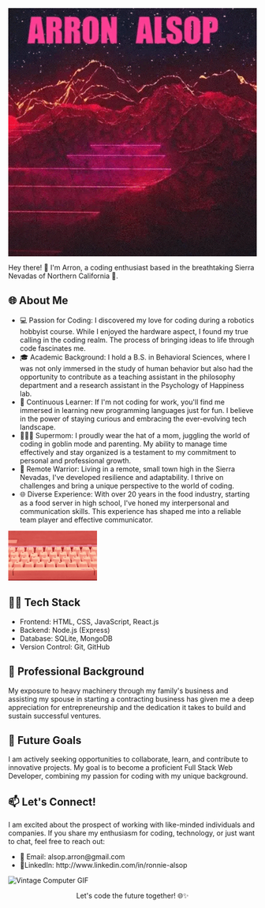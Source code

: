 <div style="display: inline-block">
  <img src="https://raw.githubusercontent.com/aRonnieAlsop/readMe_assets/main/ezgif-1-8100cac63b.gif" alt="ARRON ALSOP title GIF" style="width: 600px; height: auto; vertical-align: top;">
</div>

<p>Hey there! 👋 I'm Arron, a coding enthusiast based in the breathtaking Sierra Nevadas of Northern California 🗻.</p>
<h2>🌐 About Me</h2>
<ul>
  <li>💻 Passion for Coding: I discovered my love for coding during a robotics hobbyist course. While I enjoyed the hardware aspect, I found my true calling in the coding realm. The process of bringing ideas to life through code fascinates me.</li>
  <li>🎓 Academic Background: I hold a B.S. in Behavioral Sciences, where I was not only immersed in the study of human behavior but also had the opportunity to contribute as a teaching assistant in the philosophy department and a research assistant in the Psychology of Happiness lab.</li>
  <li>🌱 Continuous Learner: If I'm not coding for work, you'll find me immersed in learning new programming languages just for fun. I believe in the power of staying curious and embracing the ever-evolving tech landscape.</li>
  <li>👩‍👧‍👦 Supermom: I proudly wear the hat of a mom, juggling the world of coding in goblin mode and parenting. My ability to manage time effectively and stay organized is a testament to my commitment to personal and professional growth.</li>
  <li>🏡 Remote Warrior: Living in a remote, small town high in the Sierra Nevadas, I've developed resilience and adaptability. I thrive on challenges and bring a unique perspective to the world of coding.</li>
  <li>🌐 Diverse Experience: With over 20 years in the food industry, starting as a food server in high school, I've honed my interpersonal and communication skills. This experience has shaped me into a reliable team player and effective communicator.</li>
</ul>
<img src="https://raw.githubusercontent.com/aRonnieAlsop/readMe_assets/main/ezgif-3-cebc857a89.gif" alt="Computer Keyboard" style="width: 180px; height: auto;">
<h2>👩‍💻 Tech Stack</h2>
<ul>
  <li>Frontend: HTML, CSS, JavaScript, React.js</li>
  <li>Backend: Node.js (Express)</li>
  <li>Database: SQLite, MongoDB</li>
  <li>Version Control: Git, GitHub</li>
</ul>
<h2>💼 Professional Background</h2>
<p>My exposure to heavy machinery through my family's business and assisting my spouse in starting a contracting business has given me a deep appreciation for entrepreneurship and the dedication it takes to build and sustain successful ventures.</p>
<h2>🚀 Future Goals</h2>
<p>I am actively seeking opportunities to collaborate, learn, and contribute to innovative projects. My goal is to become a proficient Full Stack Web Developer, combining my passion for coding with my unique background.</p>
<h2>📫 Let's Connect!</h2>
<p>I am excited about the prospect of working with like-minded individuals and companies. If you share my enthusiasm for coding, technology, or just want to chat, feel free to reach out:</p>
<ul>
  <li>📧 Email: alsop.arron@gmail.com</li>
  <li>🔗LinkedIn: http://www.linkedin.com/in/ronnie-alsop</li>
</ul>
<img src="https://raw.githubusercontent.com/aRonnieAlsop/readMe_assets/main/vintage_computer.gif" alt="Vintage Computer GIF" style="width: 380px; height: auto;">
<p align="center">Let's code the future together! 🌐✨</p>

<!--
**aRonnieAlsop/aRonnieAlsop** is a ✨ _special_ ✨ repository because its `README.md` (this file) appears on your GitHub profile.

Here are some ideas to get you started:

- 🔭 I’m currently working on ...Bloomtech Full Stack Web Development Program.
- 🌱 I’m currently learning ....React.
- 👯 I’m looking to collaborate on ...anything really.
- 🤔 I’m looking for help with ...advanced React.
- 💬 Ask me about ...waiting tables.
- 📫 How to reach me: ...linkedIn 
- 😄 Pronouns: ...
- ⚡ Fun fact: ...I live in a remote, rural town.
-->
